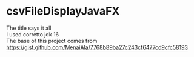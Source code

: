 # csvFileDisplayJavaFX
The title says it all  
I used corretto jdk 16  
The base of this project comes from  
https://gist.github.com/MenaiAla/7768b89ba27c243cf6477cd9cfc58193  
